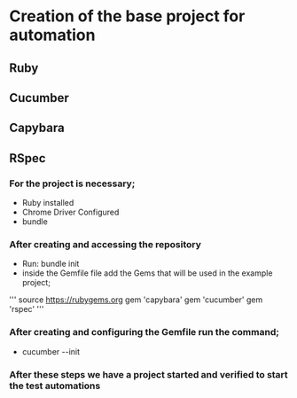 # Creation of the base project for automation
## Ruby
## Cucumber
## Capybara
## RSpec


### For the project is necessary;
* Ruby installed
* Chrome Driver Configured
* bundle

### After creating and accessing the repository
* Run: bundle init
* inside the Gemfile file add the Gems that will be used in the example project;

'''
source <https://rubygems.org>
gem 'capybara' 
gem 'cucumber'
gem 'rspec'
'''

### After creating and configuring the Gemfile run the command;
* cucumber --init

### After these steps we have a project started and verified to start the test automations